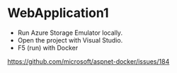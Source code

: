 # WebApplication1

* Run Azure Storage Emulator locally.
* Open the project with Visual Studio.
* F5 (run) with Docker

https://github.com/microsoft/aspnet-docker/issues/184
